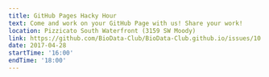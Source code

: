 ```yaml
---
title: GitHub Pages Hacky Hour
text: Come and work on your GitHub Page with us! Share your work!
location: Pizzicato South Waterfront (3159 SW Moody)
link: https://github.com/BioData-Club/BioData-Club.github.io/issues/10
date: 2017-04-28
startTime: '16:00'
endTime: '18:00'
---
```


